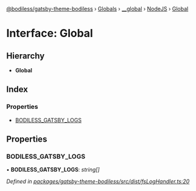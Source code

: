 [@bodiless/gatsby-theme-bodiless](../README.md) › [Globals](../globals.md) › [__global](../modules/__global.md) › [NodeJS](../modules/__global.nodejs.md) › [Global](__global.nodejs.global.md)

# Interface: Global

## Hierarchy

* **Global**

## Index

### Properties

* [BODILESS_GATSBY_LOGS](__global.nodejs.global.md#bodiless_gatsby_logs)

## Properties

###  BODILESS_GATSBY_LOGS

• **BODILESS_GATSBY_LOGS**: *string[]*

*Defined in [packages/gatsby-theme-bodiless/src/dist/fsLogHandler.ts:20](https://github.com/Guilherme-Almeida-Zeni/Bodiless-JS/blob/ad638447/packages/gatsby-theme-bodiless/src/dist/fsLogHandler.ts#L20)*
